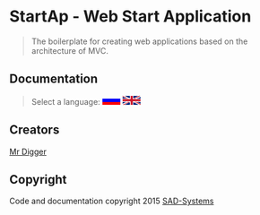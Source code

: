 # StartAp - Web Start Application

> The boilerplate for creating web applications based on the architecture of MVC.

## Documentation 

> Select a language: [![Русский](doc/img/lang/ru.gif)](doc/md/ru/readme.md) [![English](doc/img/lang/en.gif)](doc/md/en/readme.md)

## Creators

[Mr Digger](mailto://mrdigger@mail.ru)

## Copyright

Code and documentation copyright 2015 [SAD-Systems](http://sad-systems.ru) 

